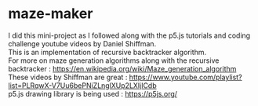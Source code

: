 # maze-maker
I did this mini-project as I followed along with the p5.js tutorials and coding challenge youtube videos by Daniel Shiffman.
</br>
This is an implementation of recursive backtracker algorithm.
</br>
For more on maze generation algorithms along with the recursive backtracker : https://en.wikipedia.org/wiki/Maze_generation_algorithm
</br>
These videos by Shiffman are great : https://www.youtube.com/playlist?list=PLRqwX-V7Uu6bePNiZLnglXUp2LXIjlCdb
</br>
p5.js drawing library is being used : https://p5js.org/
